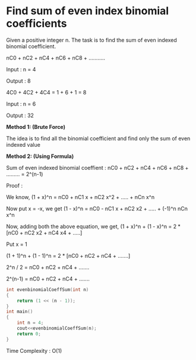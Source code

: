 # Find sum of even index binomial coefficients

Given a positive integer n. The task is to find the sum of even indexed binomial coefficient.
    
nC0 + nC2 + nC4 + nC6 + nC8 + ………..

Input : n = 4
    
Output : 8
    
4C0 + 4C2 + 4C4 = 1 + 6 + 1 = 8

Input : n = 6
    
Output : 32

**Method 1: (Brute Force)**

The idea is to find all the binomial coefficient and find only the sum of even indexed value

**Method 2: (Using Formula)**

Sum of even indexed binomial coeffient :
nC0 + nC2 + nC4 + nC6 + nC8 + ……… = 2^(n-1)

Proof :

We know, (1 + x)^n = nC0 + nC1 x + nC2 x^2 + ..... + nCn x^n

Now put x = -x, we get (1 - x)^n = nC0 - nC1 x + nC2 x2 + ..... + (-1)^n nCn x^n

Now, adding both the above equation, we get, (1 + x)^n + (1 - x)^n = 2 * [nC0 + nC2 x2 + nC4 x4 + .....]

Put x = 1
    
(1 + 1)^n + (1 - 1)^n = 2 * [nC0 + nC2 + nC4 + .......]

2^n / 2 = nC0 + nC2 + nC4 + .......
    
2^(n-1) = nC0 + nC2 + nC4 + .......

```cpp
int evenbinomialCoeffSum(int n) 
{ 
    return (1 << (n - 1)); 
} 
int main() 
{ 
    int n = 4; 
    cout<<evenbinomialCoeffSum(n); 
    return 0; 
} 
```
Time Complexity : O(1)
